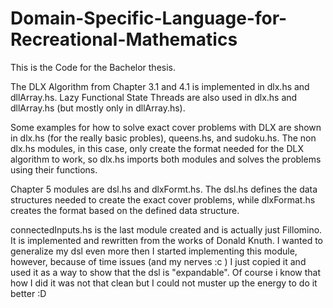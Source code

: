 # Domain-Specific-Language-for-Recreational-Mathematics
This is the Code for the Bachelor thesis. 

The DLX Algorithm from Chapter 3.1 and 4.1 is implemented in dlx.hs and dllArray.hs. 
Lazy Functional State Threads are also used in dlx.hs and dllArray.hs (but mostly only in dllArray.hs).

Some examples for how to solve exact cover problems with DLX are shown in dlx.hs (for the really basic probles), queens.hs, and sudoku.hs. The non dlx.hs modules, in this case, only create the format needed for the DLX algorithm to work, so dlx.hs imports both modules and solves the problems using their functions. 

Chapter 5 modules are dsl.hs and dlxFormt.hs. The dsl.hs defines the data structures needed to create the exact cover problems, while dlxFormat.hs creates the format based on the defined data structure. 

connectedInputs.hs is the last module created and is actually just Fillomino. It is implemented and rewritten from the works of Donald Knuth. I wanted to generalize my dsl even more then I started implementing this module, however, because of time issues (and my nerves :c ) I just copied it and used it as a way to show that the dsl is "expandable". Of course i know that how I did it was not that clean but I could not muster up the energy to do it better :D 